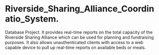 # Riverside_Sharing_Alliance_Coordinatio_System.
Database Project. It provides real-time reports on the total capacity of the Riverside Sharing Alliance which can be used for planning and fundraising purposes. It also allows unauthenticated clients with access to a web capable device to pull up real-time reports on available beds or meals.
